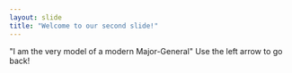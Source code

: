```yaml
---
layout: slide
title: "Welcome to our second slide!"
---
```

"I am the very model of a modern Major-General"
Use the left arrow to go back!
